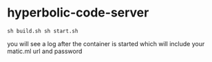 # hyperbolic-code-server

`sh build.sh
sh start.sh`

you will see a log after the container is started which will include your matic.ml url and password
